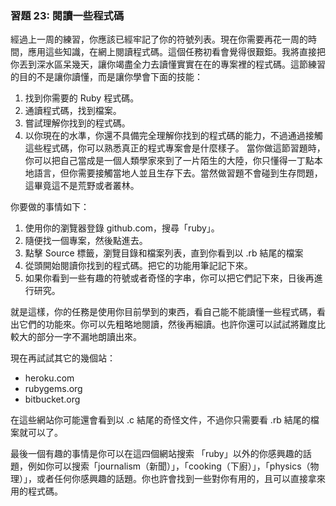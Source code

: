 ### 習題 23: 閱讀一些程式碼

經過上一周的練習，你應該已​​經牢記了你的符號列表。現在你需要再花一周的時間，應用這些知識，在網上閱讀程式碼。這個任務初看會覺得很艱鉅。我將直接把你丟到深水區呆幾天，讓你竭盡全力去讀懂實實在在的專案裡的程式碼。這節練習的目的不是讓你讀懂，而是讓你學會下面的技能：

1. 找到你需要的 Ruby 程式碼。
2. 通讀程式碼，找到檔案。
3. 嘗試理解你找到的程式碼。
4. 以你現在的水準，你還不具備完全理解你找到的程式碼的能力，不過通過接觸這些程式碼，你可以熟悉真正的程式專案會是什麼樣子。
當你做這節習題時，你可以把自己當成是一個人類學家來到了一片陌生的大陸，你只懂得一丁點本地語言，但你需要接觸當地人並且生存下去。當然做習題不會碰到生存問題，這畢竟這不是荒野或者叢林。

你要做的事情如下：

1. 使用你的瀏覽器登錄 github.com，搜尋「ruby」。
2. 隨便找一個專案，然後點進去。
3. 點擊 Source 標籤，瀏覽目錄和檔案列表，直到你看到以 .rb 結尾的檔案
4. 從頭開始閱讀你找到的程式碼。把它的功能用筆記記下來。
5. 如果你看到一些有趣的符號或者奇怪的字串，你可以把它們記下來，日後再進行研究。

  就是這樣，你的任務是使用你目前學到的東西，看自己能不能讀懂一些程式碼，看出它們的功能來。你可以先粗略地閱讀，然後再細讀。也許你還可以試試將難度比較大的部分一字不漏地朗讀出來。

現在再試試其它的幾個站：

* heroku.com
* rubygems.org
* bitbucket.org

在這些網站你可能還會看到以 .c 結尾的奇怪文件，不過你只需要看 .rb 結尾的檔案就可以了。

最後一個有趣的事情是你可以在這四個​​網站搜索 「ruby」以外的你感興趣的話題，例如你可以搜索「journalism（新聞）」，「cooking（下廚）」，「physics（物理）」，或者任何你感興趣的話題。你也許會找到一些對你有用的，且可以直接拿來用的程式碼。